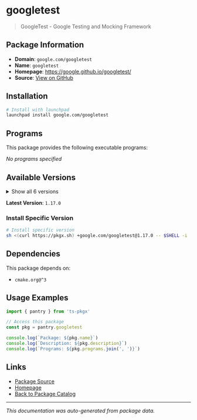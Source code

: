 # googletest

> GoogleTest - Google Testing and Mocking Framework

## Package Information

- **Domain**: `google.com/googletest`
- **Name**: `googletest`
- **Homepage**: https://google.github.io/googletest/
- **Source**: [View on GitHub](https://github.com/pkgxdev/pantry/tree/main/projects/google.com/googletest/package.yml)

## Installation

```bash
# Install with launchpad
launchpad install google.com/googletest
```

## Programs

This package provides the following executable programs:

*No programs specified*

## Available Versions

<details>
<summary>Show all 6 versions</summary>

- `1.17.0`, `1.16.0`, `1.15.2`, `1.15.0`, `1.14.0`
- `1.13.0`

</details>

**Latest Version**: `1.17.0`

### Install Specific Version

```bash
# Install specific version
sh <(curl https://pkgx.sh) +google.com/googletest@1.17.0 -- $SHELL -i
```

## Dependencies

This package depends on:

- `cmake.org@^3`

## Usage Examples

```typescript
import { pantry } from 'ts-pkgx'

// Access this package
const pkg = pantry.googletest

console.log(`Package: ${pkg.name}`)
console.log(`Description: ${pkg.description}`)
console.log(`Programs: ${pkg.programs.join(', ')}`)
```

## Links

- [Package Source](https://github.com/pkgxdev/pantry/tree/main/projects/google.com/googletest/package.yml)
- [Homepage](https://google.github.io/googletest/)
- [Back to Package Catalog](../../../package-catalog.md)

---

*This documentation was auto-generated from package data.*
